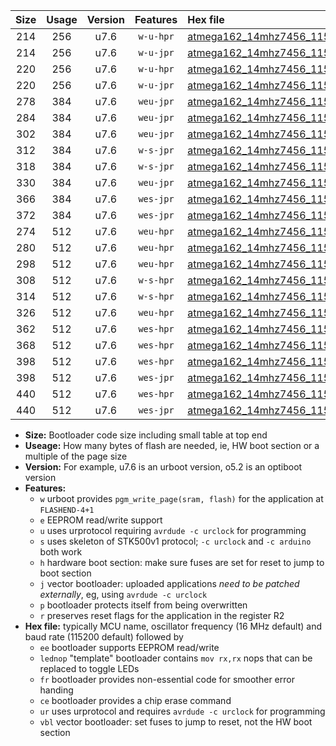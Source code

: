|Size|Usage|Version|Features|Hex file|
|:-:|:-:|:-:|:-:|:--|
|214|256|u7.6|`w-u-hpr`|[atmega162_14mhz7456_115200bps_ur.hex](https://raw.githubusercontent.com/stefanrueger/urboot/main/atmega162_14mhz7456_115200bps_ur.hex)|
|214|256|u7.6|`w-u-jpr`|[atmega162_14mhz7456_115200bps_ur_vbl.hex](https://raw.githubusercontent.com/stefanrueger/urboot/main/atmega162_14mhz7456_115200bps_ur_vbl.hex)|
|220|256|u7.6|`w-u-hpr`|[atmega162_14mhz7456_115200bps_lednop_ur.hex](https://raw.githubusercontent.com/stefanrueger/urboot/main/atmega162_14mhz7456_115200bps_lednop_ur.hex)|
|220|256|u7.6|`w-u-jpr`|[atmega162_14mhz7456_115200bps_lednop_ur_vbl.hex](https://raw.githubusercontent.com/stefanrueger/urboot/main/atmega162_14mhz7456_115200bps_lednop_ur_vbl.hex)|
|278|384|u7.6|`weu-jpr`|[atmega162_14mhz7456_115200bps_ee_ur_vbl.hex](https://raw.githubusercontent.com/stefanrueger/urboot/main/atmega162_14mhz7456_115200bps_ee_ur_vbl.hex)|
|284|384|u7.6|`weu-jpr`|[atmega162_14mhz7456_115200bps_ee_lednop_ur_vbl.hex](https://raw.githubusercontent.com/stefanrueger/urboot/main/atmega162_14mhz7456_115200bps_ee_lednop_ur_vbl.hex)|
|302|384|u7.6|`weu-jpr`|[atmega162_14mhz7456_115200bps_ee_lednop_fr_ur_vbl.hex](https://raw.githubusercontent.com/stefanrueger/urboot/main/atmega162_14mhz7456_115200bps_ee_lednop_fr_ur_vbl.hex)|
|312|384|u7.6|`w-s-jpr`|[atmega162_14mhz7456_115200bps_vbl.hex](https://raw.githubusercontent.com/stefanrueger/urboot/main/atmega162_14mhz7456_115200bps_vbl.hex)|
|318|384|u7.6|`w-s-jpr`|[atmega162_14mhz7456_115200bps_lednop_vbl.hex](https://raw.githubusercontent.com/stefanrueger/urboot/main/atmega162_14mhz7456_115200bps_lednop_vbl.hex)|
|330|384|u7.6|`weu-jpr`|[atmega162_14mhz7456_115200bps_ee_lednop_fr_ce_ur_vbl.hex](https://raw.githubusercontent.com/stefanrueger/urboot/main/atmega162_14mhz7456_115200bps_ee_lednop_fr_ce_ur_vbl.hex)|
|366|384|u7.6|`wes-jpr`|[atmega162_14mhz7456_115200bps_ee_vbl.hex](https://raw.githubusercontent.com/stefanrueger/urboot/main/atmega162_14mhz7456_115200bps_ee_vbl.hex)|
|372|384|u7.6|`wes-jpr`|[atmega162_14mhz7456_115200bps_ee_lednop_vbl.hex](https://raw.githubusercontent.com/stefanrueger/urboot/main/atmega162_14mhz7456_115200bps_ee_lednop_vbl.hex)|
|274|512|u7.6|`weu-hpr`|[atmega162_14mhz7456_115200bps_ee_ur.hex](https://raw.githubusercontent.com/stefanrueger/urboot/main/atmega162_14mhz7456_115200bps_ee_ur.hex)|
|280|512|u7.6|`weu-hpr`|[atmega162_14mhz7456_115200bps_ee_lednop_ur.hex](https://raw.githubusercontent.com/stefanrueger/urboot/main/atmega162_14mhz7456_115200bps_ee_lednop_ur.hex)|
|298|512|u7.6|`weu-hpr`|[atmega162_14mhz7456_115200bps_ee_lednop_fr_ur.hex](https://raw.githubusercontent.com/stefanrueger/urboot/main/atmega162_14mhz7456_115200bps_ee_lednop_fr_ur.hex)|
|308|512|u7.6|`w-s-hpr`|[atmega162_14mhz7456_115200bps.hex](https://raw.githubusercontent.com/stefanrueger/urboot/main/atmega162_14mhz7456_115200bps.hex)|
|314|512|u7.6|`w-s-hpr`|[atmega162_14mhz7456_115200bps_lednop.hex](https://raw.githubusercontent.com/stefanrueger/urboot/main/atmega162_14mhz7456_115200bps_lednop.hex)|
|326|512|u7.6|`weu-hpr`|[atmega162_14mhz7456_115200bps_ee_lednop_fr_ce_ur.hex](https://raw.githubusercontent.com/stefanrueger/urboot/main/atmega162_14mhz7456_115200bps_ee_lednop_fr_ce_ur.hex)|
|362|512|u7.6|`wes-hpr`|[atmega162_14mhz7456_115200bps_ee.hex](https://raw.githubusercontent.com/stefanrueger/urboot/main/atmega162_14mhz7456_115200bps_ee.hex)|
|368|512|u7.6|`wes-hpr`|[atmega162_14mhz7456_115200bps_ee_lednop.hex](https://raw.githubusercontent.com/stefanrueger/urboot/main/atmega162_14mhz7456_115200bps_ee_lednop.hex)|
|398|512|u7.6|`wes-hpr`|[atmega162_14mhz7456_115200bps_ee_lednop_fr.hex](https://raw.githubusercontent.com/stefanrueger/urboot/main/atmega162_14mhz7456_115200bps_ee_lednop_fr.hex)|
|398|512|u7.6|`wes-jpr`|[atmega162_14mhz7456_115200bps_ee_lednop_fr_vbl.hex](https://raw.githubusercontent.com/stefanrueger/urboot/main/atmega162_14mhz7456_115200bps_ee_lednop_fr_vbl.hex)|
|440|512|u7.6|`wes-hpr`|[atmega162_14mhz7456_115200bps_ee_lednop_fr_ce.hex](https://raw.githubusercontent.com/stefanrueger/urboot/main/atmega162_14mhz7456_115200bps_ee_lednop_fr_ce.hex)|
|440|512|u7.6|`wes-jpr`|[atmega162_14mhz7456_115200bps_ee_lednop_fr_ce_vbl.hex](https://raw.githubusercontent.com/stefanrueger/urboot/main/atmega162_14mhz7456_115200bps_ee_lednop_fr_ce_vbl.hex)|

- **Size:** Bootloader code size including small table at top end
- **Useage:** How many bytes of flash are needed, ie, HW boot section or a multiple of the page size
- **Version:** For example, u7.6 is an urboot version, o5.2 is an optiboot version
- **Features:**
  + `w` urboot provides `pgm_write_page(sram, flash)` for the application at `FLASHEND-4+1`
  + `e` EEPROM read/write support
  + `u` uses urprotocol requiring `avrdude -c urclock` for programming
  + `s` uses skeleton of STK500v1 protocol; `-c urclock` and `-c arduino` both work
  + `h` hardware boot section: make sure fuses are set for reset to jump to boot section
  + `j` vector bootloader: uploaded applications *need to be patched externally*, eg, using `avrdude -c urclock`
  + `p` bootloader protects itself from being overwritten
  + `r` preserves reset flags for the application in the register R2
- **Hex file:** typically MCU name, oscillator frequency (16 MHz default) and baud rate (115200 default) followed by
  + `ee` bootloader supports EEPROM read/write
  + `lednop` "template" bootloader contains `mov rx,rx` nops that can be replaced to toggle LEDs
  + `fr` bootloader provides non-essential code for smoother error handing
  + `ce` bootloader provides a chip erase command
  + `ur` uses urprotocol and requires `avrdude -c urclock` for programming
  + `vbl` vector bootloader: set fuses to jump to reset, not the HW boot section
